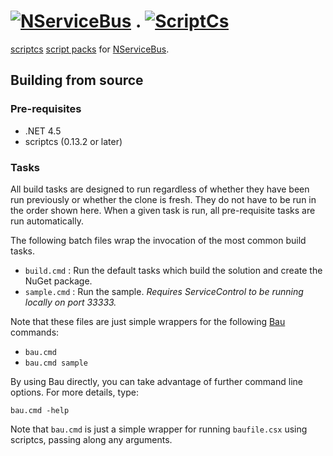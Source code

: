 # [![NServiceBus](https://liveparticularwebstr.blob.core.windows.net/media/Default/img/NSB/logo.png)](http://particular.net/nservicebus) . [![ScriptCs](http://scriptcs.net/images/logo.png)](http://scriptcs.net/)

[scriptcs](http://scriptcs.net/) [script packs](https://github.com/scriptcs/scriptcs/wiki/Script-Packs) for [NServiceBus](http://particular.net/nservicebus).

## Building from source ##

### Pre-requisites

- .NET 4.5
- scriptcs (0.13.2 or later)

### Tasks

All build tasks are designed to run regardless of whether they have been run previously or whether the clone is fresh. They do not have to be run in the order shown here. When a given task is run, all pre-requisite tasks are run automatically.

The following batch files wrap the invocation of the most common build tasks.

- `build.cmd` : Run the default tasks which build the solution and create the NuGet package.
- `sample.cmd` : Run the sample. *Requires ServiceControl to be running locally on port 33333.*

Note that these files are just simple wrappers for the following [Bau](https://github.com/bau-build/bau) commands:

- `bau.cmd`
- `bau.cmd sample`

By using Bau directly, you can take advantage of further command line options. For more details, type:

`bau.cmd -help`

Note that `bau.cmd` is just a simple wrapper for running `baufile.csx` using scriptcs, passing along any arguments.
